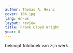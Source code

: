 ```yaml
---
author: Thomas A. Heinz
cover: 186.jpg
lang: en-us
layout: review
title: Frank Lloyd Wright
year: 0
---
```


beknopt fotoboek van zijn werk
